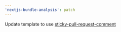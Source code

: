 ```yaml
---
'nextjs-bundle-analysis': patch
---
```


Update template to use [sticky-pull-request-comment](https://github.com/marocchino/sticky-pull-request-comment)
